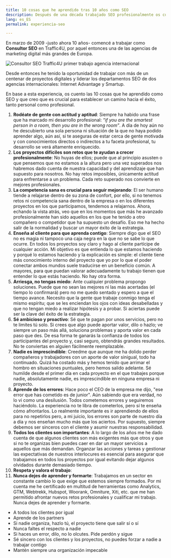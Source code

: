 ```yaml
---
title: 10 cosas que he aprendido tras 10 años como SEO
description: Después de una década trabajado SEO profesionalmente os cuento mis aprendizajes
lang: es_ES
permalink: experiencia-seo

---
```


En marzo de 2009 -justo ahora 10 años- comencé a trabajar como **Consultor SEO** en Traffic4U, por aquel entonces una de las agencias de marketing digital más grandes de Europa. 

![Consultor SEO Traffic4U primer trabajo agencia internacional](https://i.imgur.com/eETYCGw.png)

Desde entonces he tenido la oportunidad de trabajar con más de un centenar de proyectos digitales y liderar los departamentos SEO de dos agencias internacionales: Internet Advantage y Smartup.

En base a esta experiencia, os cuento las 10 cosas que he aprendido como SEO y que creo que es crucial para establecer un camino hacia el éxito, tanto personal como profesional.
 


 1. **Rodéate de gente con actitud y aptitud**: Siempre ha habido una frase que ha marcado mi desarrollo profesional: *“if you are the smartest person in a room, then you are in the wrong room”*.  A día de hoy aún no he descubierto una sola persona ni situación de la que no haya podido aprender algo, aún así, si te aseguras de estar cerca de gente motivada y con conocimientos directos o indirectos a tu faceta profesional, tu desarrollo se verá altamente enriquecido. 
 2. **Los proyectos difíciles son retos que te ayudan a crecer profesionalmente**: No huyas de ellos; puede que al principio asusten o que pensemos que no estamos a la altura pero una vez superados nos habremos dado cuenta de nuestra capacidad y del aprendizaje que han supuesto para nosotros. No hay retos imposibles, únicamente actitud para enfrentarse a un problema. Cada reto superado nos convierte en mejores profesionales. 
 3. **La competencia sana es crucial para seguir mejorando**: El ser humano tiende a relajarse dentro de su zona de confort, por ello, si no tenemos retos ni competencia sana dentro de la empresa o en los diferentes proyectos en los que participamos, tendemos a relajarnos. Ahora, echando la vista atrás, veo que en los momentos que más he avanzado profesionalmente han sido aquellos en los que he tenido a otro compañero o competidor que ha supuesto un desafío. Eso me ha hecho salir de la normalidad y buscar un mayor éxito de la estrategia.
 4. **Enseña al cliente para que aprenda contigo**: Siempre digo que el SEO no es magia ni tampoco una caja negra en la que no se sabe lo que ocurre. En todos los proyectos soy claro y hago al cliente partícipe de cualquier acción. Mi objetivo es que entienda lo que estamos haciendo y porqué lo estamos haciendo y la explicación es simple: el cliente tiene más conocimiento interno del proyecto que yo por lo que el poder conectar ambos mundos suele traducirse en un beneficio común. A mayores, para que puedan valorar adecuadamente tu trabajo tienen que entender lo que estás haciendo. No hay otra forma. 
 5. **Arriesga, no tengas miedo**:  Ante cualquier problema propongo soluciones. Puede que no sean las mejores ni las más acertadas (el tiempo lo confirmará) pero no me quedo sentado y espero a que el tiempo avance. Necesito que la gente que trabaje conmigo tenga el mismo espíritu; que se les enciendan los ojos con ideas desabelladas y que no tengan miedo a realizar hipótesis y a probar. Si aciertas puede ser la clave del éxito de la estrategia.
 6. **Sé ambicioso y proactivo**: Sé que te pagan por unos servicios, pero no te limites tú solo. Si crees que algo puede aportar valor, dilo o hazlo; ve siempre un paso más allá, soluciona problemas y aporta valor en cada paso que des. De esa forma te ganarás la confianza de todos los participantes del proyecto y, casi seguro, obtendrás grandes resultados. No te conviertas en alguien fácilmente reemplazable.
 7. **Nadie es imprescindible**: Creedme que aunque me ha dolido perder compañeros y trabajadores con un aporte de valor sinigual, todo ha continuado. Quizá ha costado más y hemos tenido que arrimar el hombro en situaciones puntuales, pero hemos salido adelante. Sé humilde desde el primer día en cada proyecto en el que trabajes porque nadie, absolutamente nadie, es imprescindible en ninguna empresa ni proyecto. 
 8. **Aprende de los errores**: Hace poco el CEO de la empresa me dijo, "ese error que has cometido es de junior". Aún sabiendo que era verdad, no lo vi como una desilusión. Todos cometemos errores y seguiremos haciéndolo. La experiencia no te libra de cometerlos, pero sí te enseña cómo afrontarlos. Lo realmente importante es ir aprendiendo de ellos para no repetirlos pero, a mi juicio, los errores son parte de nuestro día a día y nos enseñan mucho más que los aciertos. Por supuesto, siempre debemos ser sinceros con el cliente y asumir nuestras responsabilidad.
 9. **Todos los clientes son importantes**: A lo largo de los años me he dado cuenta de que algunos clientes son más exigentes más que otros y que si no te organizas bien puedes caer en dar un mayor servicios a aquellos que más demandan.  Organzar las acciones y tareas y gestionar las expectativas de nuestros interlocures es esencial para asegurar que trabajamos en todos los proyectos por igual evitando dejar algunos olvidados durante demasiado tiempo.
 10.  **Respeta y valora el trabajo**:
 11. **Nunca dejes de aprender y formarte**:  Trabajamos en un sector en constante cambio lo que exige que estemos siempre formados. Por mi cuenta me he certificado en multitud de herramientas como Analytics, GTM, Webtrekk, Hubspot, Woorank, Omniture, Xiti, etc. que me han permitido afrontar nuevos retos profesionales y cualificar mi trabajo. Nunca dejes de aprender y formarte.




- A todos los clientes por igual
- Aprende de los partners
- Si nadie organiza, hazlo tú, el proyecto tiene que salir sí o sí
- Nunca faltes el respecto a nadie
- Si haces un error, dilo, no lo olcutes. Pide perdón y sigue
- Sé sincero con los clientes y los proyectos, no puedes forzar a nadie a trabajar contigo
- Mantén siempre una organización impecable
<!--stackedit_data:
eyJoaXN0b3J5IjpbNzQ1ODAyODM3LDE5OTk4MzI2NjQsMjAzND
AzODMzNiwxODY5MTg5NjYyLDY3NDU5NjUxNiwtMzIyNDg4MjMs
LTEwNzkxODAwNzAsLTg2NTkwNjA0NywxNzIzMDY1ODQsMTE1Mj
MzOTgxMSwyMTMyMzAyOTIsLTEyMzIxMzI4NTMsMTY2MDE5MDI5
Nl19
-->